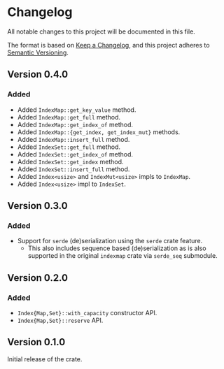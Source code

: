# Changelog

All notable changes to this project will be documented in this file.

The format is based on [Keep a Changelog](https://keepachangelog.com/en/1.0.0/),
and this project adheres to [Semantic Versioning](https://semver.org/spec/v2.0.0.html).

## Version 0.4.0

### Added

- Added `IndexMap::get_key_value` method.
- Added `IndexMap::get_full` method.
- Added `IndexMap::get_index_of` method.
- Added `IndexMap::{get_index, get_index_mut}` methods.
- Added `IndexMap::insert_full` method.
- Added `IndexSet::get_full` method.
- Added `IndexSet::get_index_of` method.
- Added `IndexSet::get_index` method.
- Added `IndexSet::insert_full` method.
- Added `Index<usize>` and `IndexMut<usize>` impls to `IndexMap`.
- Added `Index<usize>` impl to `IndexSet`.

## Version 0.3.0

### Added

- Support for `serde` (de)serialization using the `serde` crate feature.
    - This also includes sequence based (de)serialization as is also supported
      in the original `indexmap` crate via `serde_seq` submodule.

## Version 0.2.0

### Added

- `Index{Map,Set}::with_capacity` constructor API.
- `Index{Map,Set}::reserve` API.

## Version 0.1.0

Initial release of the crate.

